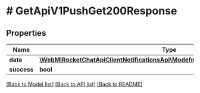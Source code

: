# # GetApiV1PushGet200Response

## Properties

Name | Type | Description | Notes
------------ | ------------- | ------------- | -------------
**data** | [**\WebMIRocketChatApiClientNotificationsApi\Model\GetApiV1PushGet200ResponseData**](GetApiV1PushGet200ResponseData.md) |  | [optional]
**success** | **bool** |  | [optional]

[[Back to Model list]](../../README.md#models) [[Back to API list]](../../README.md#endpoints) [[Back to README]](../../README.md)
